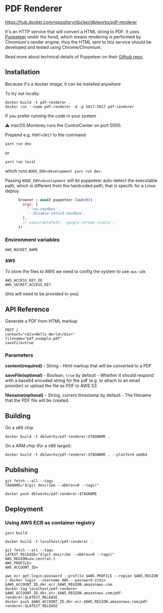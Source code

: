 # PDF Renderer

https://hub.docker.com/repository/docker/dblworks/pdf-renderer


It's an HTTP service that will convert a HTML string to PDF. It uses [Puppeteer](https://pptr.dev/) under the hood, which means rendering is performed by Chromium's render engine; thus the HTML sent to this service should be developed and tested using Chrome/Chromium.

Read more about technical details of Puppeteer on their [Github repo](https://github.com/puppeteer/puppeteer).



## Installation

Because it's a docker image, it can be installed anywhere

To try out locally:

```shell
docker build -t pdf-renderer .
docker run --name pdf-renderer -d -p 5017:5017 pdf-renderer
```

If you prefer running the code in your system

:warning: macOS Monterey runs the ControlCenter on port 5000.

Prepend e.g. `PORT=5017` to the command

```shell
yarn run dev
```

or

```shell
yarn run local
```

which runs `NODE_ENV=development yarn run dev`.

Passing `NODE_ENV=development` will let puppeteer auto-detect the executable path, which is different from the hardcoded path, that is specifc for a Linux deploy.

```javascript
      browser = await puppeteer.launch({
        args: [
          '--no-sandbox',
          '--disable-setuid-sandbox',
        ],
        // executablePath: 'google-chrome-stable',
      })
```

### Environment variables
```
AWS_BUCKET_NAME
```

#### AWS

To store the files to AWS we need to config the system to use `aws-sdk`

```
AWS_ACCESS_KEY_ID
AWS_SECRET_ACCESS_KEY
```
(this will need to be provided to you)

## API Reference

Generate a PDF from HTML markup

```
POST /
content="<div>Hello World</div>"
filename="pdf_example.pdf"
saveFile=true
```

### Parameters
**content(required)** - String - Html markup that will be converted to a PDF

**saveFile(optional)** - Boolean, `true` by default - Whether it should respond with a base64 encoded string for the pdf (e.g. to attach to an email provider) or upload the file as PDF to AWS S3

**filename(optional)** - String, current timestamp by default - The filename that the PDF file will be created.



## Building

On a x86 chip
```shell
docker build -t dblworks/pdf-renderer:$TAGNAME .
```

On a ARM chip (for a x86 target):

```shell
docker build -t dblworks/pdf-renderer:$TAGNAME . --platform amd64
```



## Publishing

```shell
git fetch --all --tags
TAGNAME="$(git describe --abbrev=0 --tags)"

docker push dblworks/pdf-renderer:$TAGNAME
```



## Deployment

### Using AWS ECR as container registry
```shell
yarn build

docker build -t localhost/pdf-renderer .

git fetch --all --tags
LATEST_RELEASE="$(git describe --abbrev=0 --tags)"
AWS_REGION=eu-central-1
AWS_PROFILE=
AWS_ACCOUNT_ID=

aws ecr get-login-password --profile $AWS_PROFILE --region $AWS_REGION | docker login --username AWS --password-stdin $AWS_ACCOUNT_ID.dkr.ecr.$AWS_REGION.amazonaws.com
docker tag localhost/pdf-renderer $AWS_ACCOUNT_ID.dkr.ecr.$AWS_REGION.amazonaws.com/pdf-renderer:$LATEST_RELEASE
docker push $AWS_ACCOUNT_ID.dkr.ecr.$AWS_REGION.amazonaws.com/pdf-renderer:$LATEST_RELEASE
```
